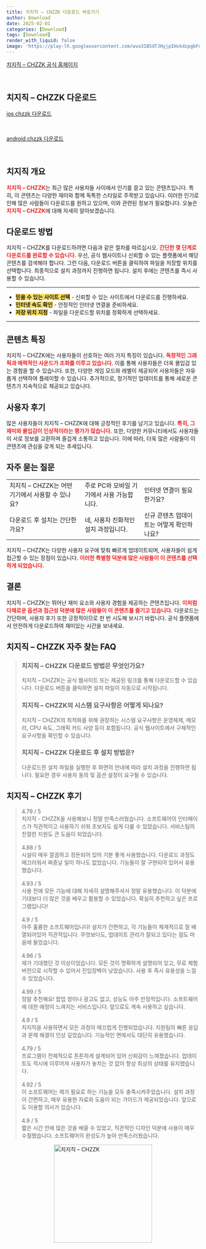 ```yaml
---
title: 치지직 – CHZZK 다운로드 바로가기
author: Download
date: 2025-02-01
categories: [Download]
tags: [Download]
render_with_liquid: false
image: 'https://play-lh.googleusercontent.com/wvo3IB5dTJHyjpIHvkdzpgbFnG3LoVsqKdQ7W3IoRm-EVzISMz9tTaIYoRdZm1phL_8=s256-rw'
---
```

<p><a class='click-button' title='치지직 – CHZZK' href='https://chzzk.naver.com/' rel='nofollow'>치지직 – CHZZK 공식 홈페이지</a></p><br>
<h2 id='치지직 – CHZZK_다운로드'>치지직 – CHZZK 다운로드</h2>
<p><a class="click-button ios" title="chzzk 다운로드" href="https://apps.apple.com/kr/app/%EC%B9%98%EC%A7%80%EC%A7%81/id1585297308" rel="nofollow">ios chzzk 다운로드</a></p><br>
<p><a class="click-button android" title="chzzk 다운로드" href="https://play.google.comhttps://play.google.com/store/apps/details?id=com.navercorp.game.android.community" rel="nofollow">android chzzk 다운로드</a></p><br>


<h2 id='치지직 개요'>치지직 개요</h2>

<p><b><span style="color: #ee2323;">치지직 – CHZZK</span></b>는 최근 많은 사용자들 사이에서 인기를 끌고 있는 콘텐츠입니다. 특히, 이 콘텐츠는 다양한 재미와 함께 독특한 스타일로 주목받고 있습니다. 이러한 인기로 인해 많은 사람들이 다운로드를 원하고 있으며, 이와 관련된 정보가 필요합니다. 오늘은 <b><span style="color: #ee2323;">치지직 – CHZZK</span></b>에 대해 자세히 알아보겠습니다.</p>

<h2 id='다운로드 방법'>다운로드 방법</h2>

<p>치지직 – CHZZK를 다운로드하려면 다음과 같은 절차를 따르십시오. <b><span style="color: #ee2323;">간단한 몇 단계로 다운로드를 완료할 수 있습니다.</span></b> 우선, 공식 웹사이트나 신뢰할 수 있는 플랫폼에서 해당 콘텐츠를 검색해야 합니다. 그런 다음, 다운로드 버튼을 클릭하여 파일을 저장할 위치를 선택합니다. 최종적으로 설치 과정까지 진행하면 됩니다. 설치 후에는 콘텐츠를 즉시 사용할 수 있습니다.</p>

<hr />

<ul>
    <li><b><span style="background-color: #ffe066;">믿을 수 있는 사이트 선택</span></b> - 신뢰할 수 있는 사이트에서 다운로드를 진행하세요.</li>
    <li><b><span style="background-color: #ffe066;">인터넷 속도 확인</span></b> - 안정적인 인터넷 연결을 준비하세요.</li>
    <li><b><span style="background-color: #ffe066;">저장 위치 지정</span></b> - 파일을 다운로드할 위치를 정확하게 선택하세요.</li>
</ul>

<hr />

<h2 id='콘텐츠 특징'>콘텐츠 특징</h2>

<p>치지직 – CHZZK에는 사용자들이 선호하는 여러 가지 특징이 있습니다. <b><span style="color: #ee2323;">독창적인 그래픽과 매력적인 사운드가 조화를 이루고 있습니다.</span></b> 이를 통해 사용자들은 더욱 몰입감 있는 경험을 할 수 있습니다. 또한, 다양한 게임 모드와 레벨이 제공되어 사용자들은 자유롭게 선택하여 플레이할 수 있습니다. 추가적으로, 정기적인 업데이트를 통해 새로운 콘텐츠가 지속적으로 제공되고 있습니다.</p>

<h2 id='사용자 후기'>사용자 후기</h2>

<p>많은 사용자들이 치지직 – CHZZK에 대해 긍정적인 후기를 남기고 있습니다. <b><span style="color: #ee2323;">특히, 그 재미와 몰입감이 인상적이라는 평가가 많습니다.</span></b> 또한, 다양한 커뮤니티에서도 사용자들이 서로 정보를 교환하며 즐겁게 소통하고 있습니다. 이에 따라, 더욱 많은 사람들이 이 콘텐츠에 관심을 갖게 되는 추세입니다.</p>

<h2 id='FAQ'>자주 묻는 질문</h2>

<table>
    <tr>
        <td>치지직 – CHZZK는 어떤 기기에서 사용할 수 있나요?</td>
        <td>주로 PC와 모바일 기기에서 사용 가능합니다.</td>
        <td>인터넷 연결이 필요한가요?</td>
    </tr>
    <tr>
        <td>다운로드 후 설치는 간단한가요?</td>
        <td>네, 사용자 친화적인 설치 과정입니다.</td>
        <td>신규 콘텐츠 업데이트는 어떻게 확인하나요?</td>
    </tr>
</table>

<p>치지직 – CHZZK는 다양한 사용자 요구에 맞춰 빠르게 업데이트되며, 사용자들이 쉽게 접근할 수 있는 장점이 있습니다. <b><span style="color: #ee2323;">이러한 특별함 덕분에 많은 사람들이 이 콘텐츠를 선택하게 되었습니다.</span></b></p>

<h2 id='결론'>결론</h2>

<p>치지직 – CHZZK는 뛰어난 재미 요소와 사용자 경험을 제공하는 콘텐츠입니다. <b><span style="color: #ee2323;">이처럼 다채로운 옵션과 접근성 덕분에 많은 사람들이 이 콘텐츠를 즐기고 있습니다.</span></b> 다운로드는 간단하며, 사용자 후기 또한 긍정적이므로 한 번 시도해 보시기 바랍니다. 공식 플랫폼에서 안전하게 다운로드하여 재미있는 시간을 보내세요.</p>


<h2 id='치지직 – CHZZK_자주_찾는_FAQ'>치지직 – CHZZK 자주 찾는 FAQ</h2>
<div itemscope="" itemtype="https://schema.org/FAQPage"> 
<blockquote> 
<div itemscope="" itemprop="mainEntity" itemtype="https://schema.org/Question"> 
<h3 itemprop="name">치지직 – CHZZK 다운로드 방법은 무엇인가요?</h3> 
<div itemscope="" itemprop="acceptedAnswer" itemtype="https://schema.org/Answer"> 
<span itemprop="text"> 
<p>치지직 – CHZZK는 공식 웹사이트 또는 제공된 링크를 통해 다운로드할 수 있습니다. 다운로드 버튼을 클릭하면 설치 파일이 자동으로 시작됩니다.</p> 
</span> 
</div> 
</div> 

<div itemscope="" itemprop="mainEntity" itemtype="https://schema.org/Question"> 
<h3 itemprop="name">치지직 – CHZZK의 시스템 요구사항은 어떻게 되나요?</h3> 
<div itemscope="" itemprop="acceptedAnswer" itemtype="https://schema.org/Answer"> 
<span itemprop="text"> 
<p>치지직 – CHZZK의 최적화를 위해 권장하는 시스템 요구사항은 운영체제, 메모리, CPU 속도, 그래픽 카드 사양 등이 포함됩니다. 공식 웹사이트에서 구체적인 요구사항을 확인할 수 있습니다.</p> 
</span> 
</div> 
</div> 

<div itemscope="" itemprop="mainEntity" itemtype="https://schema.org/Question"> 
<h3 itemprop="name">치지직 – CHZZK 다운로드 후 설치 방법은?</h3> 
<div itemscope="" itemprop="acceptedAnswer" itemtype="https://schema.org/Answer"> 
<span itemprop="text"> 
<p>다운로드한 설치 파일을 실행한 후 화면의 안내에 따라 설치 과정을 진행하면 됩니다. 필요한 경우 사용자 동의 및 옵션 설정이 요구될 수 있습니다.</p> 
</span> 
</div> 
</div> 
</blockquote> 
</div>
<h2 id='치지직 – CHZZK_후기'>치지직 – CHZZK 후기</h2>
<div itemscope itemtype="https://schema.org/Product">
  <blockquote>
  <div itemprop="review" itemscope itemtype="https://schema.org/Review">
      <div itemprop="reviewRating" itemscope itemtype="https://schema.org/Rating"> <span itemprop="ratingValue">4.79</span> / <span itemprop="bestRating">5</span> </div>
      <span itemprop="reviewBody">치지직 - CHZZK을 사용해보니 정말 만족스러웠습니다. 소프트웨어의 인터페이스가 직관적이고 사용하기 쉬워 초보자도 쉽게 다룰 수 있었습니다. 서비스팀의 친절한 지원도 큰 도움이 되었습니다.</span>
  </div>
  <br>
  <div itemprop="review" itemscope itemtype="https://schema.org/Review">
      <div itemprop="reviewRating" itemscope itemtype="https://schema.org/Rating"> <span itemprop="ratingValue">4.88</span> / <span itemprop="bestRating">5</span> </div>
      <span itemprop="reviewBody">시설이 매우 깔끔하고 정돈되어 있어 기분 좋게 사용했습니다. 다운로드 과정도 매끄러워서 짜증날 일이 하나도 없었습니다. 기능들이 잘 구현되어 있어서 유용했습니다.</span>
  </div>
  <br>
  <div itemprop="review" itemscope itemtype="https://schema.org/Review">
      <div itemprop="reviewRating" itemscope itemtype="https://schema.org/Rating"> <span itemprop="ratingValue">4.93</span> / <span itemprop="bestRating">5</span> </div>
      <span itemprop="reviewBody">사용 전에 모든 기능에 대해 자세히 설명해주셔서 정말 유용했습니다. 이 덕분에 기대보다 더 많은 것을 배우고 활용할 수 있었습니다. 확실히 추천하고 싶은 프로그램입니다!</span>
  </div>
  <br>
  <div itemprop="review" itemscope itemtype="https://schema.org/Review">
      <div itemprop="reviewRating" itemscope itemtype="https://schema.org/Rating"> <span itemprop="ratingValue">4.9</span> / <span itemprop="bestRating">5</span> </div>
      <span itemprop="reviewBody">아주 훌륭한 소프트웨어입니다! 설치가 간편하고, 각 기능들이 체계적으로 잘 배열되어있어 직관적입니다. 무엇보다도, 업데이트 관리가 잘되고 있다는 점도 마음에 들었습니다.</span>
  </div>
  <br>
  <div itemprop="review" itemscope itemtype="https://schema.org/Review">
      <div itemprop="reviewRating" itemscope itemtype="schema.org/Rating"> <span itemprop="ratingValue">4.96</span> / <span itemprop="bestRating">5</span> </div>
      <span itemprop="reviewBody">제가 기대했던 것 이상이었습니다. 모든 것이 명확하게 설명되어 있고, 무료 체험 버전으로 시작할 수 있어서 진입장벽이 낮았습니다. 사용 후 즉시 유용성을 느낄 수 있었습니다.</span>
  </div>
  <br>
  <div itemprop="review" itemscope itemtype="https://schema.org/Review">
      <div itemprop="reviewRating" itemscope itemtype="https://schema.org/Rating"> <span itemprop="ratingValue">4.99</span> / <span itemprop="bestRating">5</span> </div>
      <span itemprop="reviewBody">정말 추천해요! 팝업 창이나 광고도 없고, 성능도 아주 안정적입니다. 소프트웨어에 대한 애정이 느껴지는 서비스입니다. 앞으로도 계속 사용하고 싶습니다.</span>
  </div>
  <br>
  <div itemprop="review" itemscope itemtype="https://schema.org/Review">
      <div itemprop="reviewRating" itemscope itemtype="schema.org/Rating"> <span itemprop="ratingValue">4.9</span> / <span itemprop="bestRating">5</span> </div>
      <span itemprop="reviewBody">치지직을 사용하면서 모든 과정이 매끄럽게 진행되었습니다. 지원팀의 빠른 응답과 문제 해결이 인상 깊었습니다. 기능적인 면에서도 대단히 유용했습니다.</span>
  </div>
  <br>
  <div itemprop="review" itemscope itemtype="https://schema.org/Review">
      <div itemprop="reviewRating" itemscope itemtype="schema.org/Rating"> <span itemprop="ratingValue">4.79</span> / <span itemprop="bestRating">5</span> </div>
      <span itemprop="reviewBody">프로그램이 전체적으로 튼튼하게 설계되어 있어 신뢰감이 느껴졌습니다. 업데이트도 적시에 이루어져 사용자가 놓치는 것 없이 항상 최상의 상태를 유지했습니다.</span>
  </div>
  <br>
  <div itemprop="review" itemscope itemtype="https://schema.org/Review">
      <div itemprop="reviewRating" itemscope itemtype="schema.org/Rating"> <span itemprop="ratingValue">4.92</span> / <span itemprop="bestRating">5</span> </div>
      <span itemprop="reviewBody">이 소프트웨어는 제가 필요로 하는 기능을 모두 충족시켜주었습니다. 설치 과정이 간편하고, 매우 유용한 자료와 도움이 되는 가이드가 제공되었습니다. 앞으로도 이용할 의사가 있습니다.</span>
  </div>
  <br>
  <div itemprop="review" itemscope itemtype="https://schema.org/Review">
      <div itemprop="reviewRating" itemscope itemtype="https://schema.org/Rating"> <span itemprop="ratingValue">4.9</span> / <span itemprop="bestRating">5</span> </div>
      <span itemprop="reviewBody">짧은 시간 안에 많은 것을 배울 수 있었고, 직관적인 디자인 덕분에 사용이 매우 수월했습니다. 소프트웨어의 완성도가 높아 만족스러웠습니다. </span>
  </div>
  </blockquote>
</div>
<figure class="image" style="display: flex; justify-content: center; align-items: center; margin: 0;"><img src="https://play-lh.googleusercontent.com/wvo3IB5dTJHyjpIHvkdzpgbFnG3LoVsqKdQ7W3IoRm-EVzISMz9tTaIYoRdZm1phL_8=s256-rw" alt="치지직 – CHZZK" width="256" height="256" style="max-width: 100%; height: auto;"></figure>